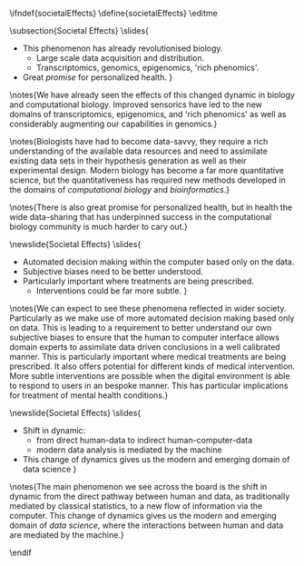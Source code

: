 \ifndef{societalEffects}
\define{societalEffects}
\editme


\subsection{Societal Effects}
\slides{
* This phenomenon has already revolutionised biology.
    * Large scale data acquisition and distribution.
    * Transcriptomics, genomics, epigenomics, 'rich phenomics'.
* Great *promise* for personalized health.
}

\notes{We have already seen the effects of this changed dynamic in biology and computational biology. Improved sensorics have led to the new domains of transcriptomics, epigenomics, and 'rich phenomics' as well as considerably augmenting our capabilities in genomics.} 

\notes{Biologists have had to become data-savvy, they require a rich understanding of the available data resources and need to assimilate existing data sets in their hypothesis generation as well as their experimental design. Modern biology has become a far more quantitative science, but the quantitativeness has required new methods developed in the domains of *computational biology* and *bioinformatics*.}

\notes{There is also great promise for personalized health, but in health the wide data-sharing that has underpinned success in the computational biology community is much harder to cary out.} 


\newslide{Societal Effects}
\slides{
* Automated decision making within the computer based only on the data.
* Subjective biases need to be better understood.
* Particularly important where treatments are being prescribed.
    * Interventions could be far more subtle.
}

\notes{We can expect to see these phenomena reflected in wider society. Particularly as we make use of more automated decision making based only on data. This is leading to a requirement to better understand our own subjective biases to ensure that the human to computer interface allows domain experts to assimilate data driven conclusions in a well calibrated manner. This is particularly important where medical treatments are being prescribed. It also offers potential for different kinds of medical intervention. More subtle interventions are possible when the digital environment is able to respond to users in an bespoke manner. This has particular implications for treatment of mental health conditions.}

\newslide{Societal Effects}
\slides{
* Shift in dynamic:
    * from direct human-data to indirect human-computer-data
    * modern data analysis is mediated by the machine
* This change of dynamics gives us the modern and emerging domain of data science
}

\notes{The main phenomenon we see across the board is the shift in dynamic from the direct pathway between human and data, as traditionally mediated by classical statistics, to a new flow of information via the computer. This change of dynamics gives us the modern and emerging domain of *data science*, where the interactions between human and data are mediated by the machine.}

\endif
